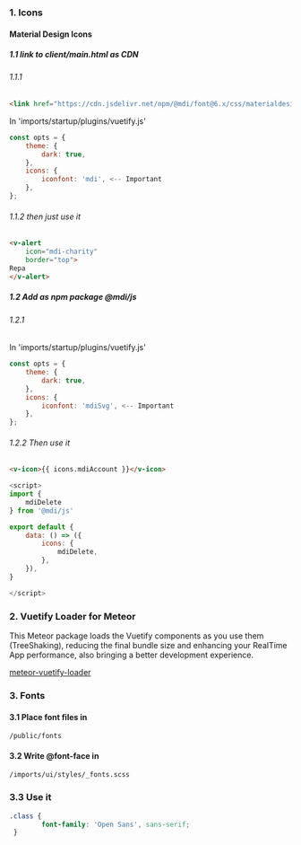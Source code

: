 ### 1. Icons
#### Material Design Icons

##### 1.1 link to client/main.html as CDN

###### 1.1.1
``` html
<link href="https://cdn.jsdelivr.net/npm/@mdi/font@6.x/css/materialdesignicons.css" rel="stylesheet">
```

In 'imports/startup/plugins/vuetify.js'
``` js
const opts = {
	theme: {
		dark: true,
	},
	icons: {
		iconfont: 'mdi', <-- Important
	},
};
```

###### 1.1.2 then just use it
``` html
<v-alert
    icon="mdi-charity"
    border="top">
Repa
</v-alert>
```

##### 1.2 Add as npm package @mdi/js
###### 1.2.1
In 'imports/startup/plugins/vuetify.js'
``` js
const opts = {
	theme: {
		dark: true,
	},
	icons: {
		iconfont: 'mdiSvg', <-- Important
	},
};
```
###### 1.2.2 Then use it
``` html
<v-icon>{{ icons.mdiAccount }}</v-icon>
```


``` js
<script>
import {
	mdiDelete
} from '@mdi/js'

export default {
	data: () => ({
		icons: {
			mdiDelete,
		},
	}),
}

</script>
```

### 2. Vuetify Loader for Meteor
This Meteor package loads the Vuetify components as you use them (TreeShaking), reducing the final bundle size and enhancing your RealTime App performance, also bringing a better development experience.

[meteor-vuetify-loader](https://github.com/Hernanm0g/meteor-vuetify-loader)

### 3. Fonts
#### 3.1 Place font files in 
```
/public/fonts
```
#### 3.2 Write @font-face in 
```
/imports/ui/styles/_fonts.scss
```

### 3.3 Use it
``` scss
.class {
		font-family: 'Open Sans', sans-serif;
 }
```